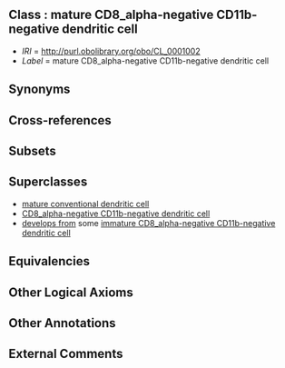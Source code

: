 
## Class : mature CD8_alpha-negative CD11b-negative dendritic cell

 * *IRI* = http://purl.obolibrary.org/obo/CL_0001002
 * *Label* = mature CD8_alpha-negative CD11b-negative dendritic cell

## Synonyms


## Cross-references


## Subsets


## Superclasses

 * [mature conventional dendritic cell](../../CL/41/CL_0000841.md)
 * [CD8_alpha-negative CD11b-negative dendritic cell](../../CL/98/CL_0000998.md)
 * [develops from](../../RO/02/RO_0002202.md) some [immature CD8_alpha-negative CD11b-negative dendritic cell](../../CL/01/CL_0001001.md)

## Equivalencies


## Other Logical Axioms


## Other Annotations


## External Comments

